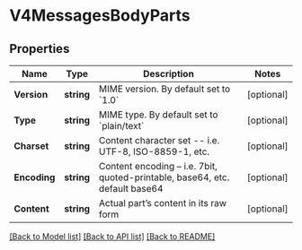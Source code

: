 # V4MessagesBodyParts

## Properties

Name | Type | Description | Notes
------------ | ------------- | ------------- | -------------
**Version** | **string** | MIME version. By default set to &#x60;1.0&#x60; | [optional] 
**Type** | **string** | MIME type. By default set to &#x60;plain/text&#x60; | [optional] 
**Charset** | **string** | Content character set -- i.e. UTF-8, ISO-8859-1, etc. | [optional] 
**Encoding** | **string** | Content encoding – i.e. 7bit, quoted-printable, base64, etc. default base64 | [optional] 
**Content** | **string** | Actual part’s content in its raw form | [optional] 

[[Back to Model list]](../README.md#documentation-for-models) [[Back to API list]](../README.md#documentation-for-api-endpoints) [[Back to README]](../README.md)


